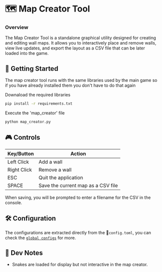# 🗺️ Map Creator Tool

### Overview

The Map Creator Tool is a standalone graphical utility designed for creating and editing wall maps. It allows you to interactively place and remove walls, view live updates, and export the layout as a CSV file that can be later loaded into the game.

## 🚀 Getting Started

The map creator tool runs with the same libraries used by the main game so if you have already installed them you don't have to do that again

Downaload the required libraries
```bash
pip install -r requirements.txt
```
Execute the 'map_creator' file
```bash
python map_creator.py
```

## 🎮 Controls
| Key/Button | Action |
| --- | --- |
| Left Click | Add a wall |
| Right Click | Remove a wall |
| ESC | Quit the application |
| SPACE | Save the current map as a CSV file |

When saving, you will be prompted to enter a filename for the CSV in the console.

## 🛠️ Configuration
The configurations are extracted directly from the 📄`config.toml`, you can check the [`global configs`](./config.md) for more.

## 🧠 Dev Notes
- Snakes are loaded for display but not interactive in the map creator.